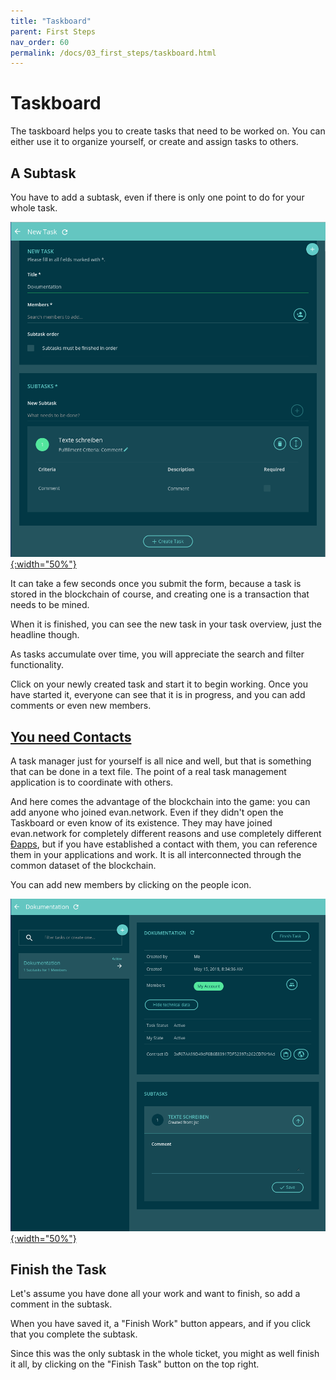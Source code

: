 ```yaml
---
title: "Taskboard"
parent: First Steps
nav_order: 60
permalink: /docs/03_first_steps/taskboard.html
---
```


# Taskboard

The taskboard helps you to create tasks that need to be worked on. You can either use it to organize yourself, or create and assign tasks to others.


## A Subtask

You have to add a subtask, even if there is only one point to do for your whole task.

[![create task](/public/tutorial/create_task.png){:width="50%"}](/public/tutorial/create_task.png)


It can take a few seconds once you submit the form, because a task is stored in the blockchain of course, and creating one is a transaction that needs to be mined.

When it is finished, you can see the new task in your task overview, just the headline though.

As tasks accumulate over time, you will appreciate the search and filter functionality.

Click on your newly created task and start it to begin working. Once you have started it, everyone can
see that it is in progress, and you can add comments or even new members.

## [You need Contacts](/tutorial/contacts)

A task manager just for yourself is all nice and well, but that is something that can be done in a text file. The point of a real task management application is to coordinate with others.

And here comes the advantage of the blockchain into the game: you can add anyone who joined evan.network.
Even if they didn't open the Taskboard or even know of its existence. They may have joined evan.network for completely different reasons and use completely different [Ðapps](/dapps/basics), but if you have established a contact with them, you can reference them in your applications and work. It is all interconnected through the common dataset of the blockchain.

You can add new members by clicking on the people icon.


[![create task](/public/tutorial/edit_task.png){:width="50%"}](/public/tutorial/edit_task.png)

## Finish the Task

Let's assume you have done all your work and want to finish, so add a comment in the subtask.

When you have saved it, a "Finish Work" button appears, and if you click that you complete the subtask.

Since this was the only subtask in the whole ticket, you might as well finish it all,
by clicking on the "Finish Task"  button on the top right.
